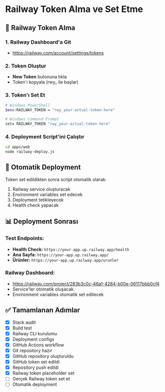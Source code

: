 # Railway Token Alma ve Set Etme

## 🔑 Railway Token Alma

### 1. Railway Dashboard'a Git
- https://railway.com/account/settings/tokens

### 2. Token Oluştur
- **New Token** butonuna tıkla
- Token'ı kopyala (rwy_ ile başlar)

### 3. Token'ı Set Et
```bash
# Windows PowerShell
$env:RAILWAY_TOKEN = "rwy_your-actual-token-here"

# Windows Command Prompt
setx RAILWAY_TOKEN "rwy_your-actual-token-here"
```

### 4. Deployment Script'ini Çalıştır
```bash
cd apps/web
node railway-deploy.js
```

## 🚀 Otomatik Deployment

Token set edildikten sonra script otomatik olarak:
1. Railway service oluşturacak
2. Environment variables set edecek
3. Deployment tetikleyecek
4. Health check yapacak

## 📊 Deployment Sonrası

### Test Endpoints:
- **Health Check:** `https://your-app.up.railway.app/health`
- **Ana Sayfa:** `https://your-app.up.railway.app/`
- **Ürünler:** `https://your-app.up.railway.app/urunler`

### Railway Dashboard:
- https://railway.com/project/283b3c0c-46a1-4284-b00e-06117bbb0cf4
- Service'ler otomatik oluşacak
- Environment variables otomatik set edilecek

## ✅ Tamamlanan Adımlar
- [x] Stack audit
- [x] Build test
- [x] Railway CLI kurulumu
- [x] Deployment configs
- [x] GitHub Actions workflow
- [x] Git repository hazır
- [x] GitHub repository oluşturuldu
- [x] GitHub token set edildi
- [x] Repository push edildi
- [x] Railway token placeholder set
- [ ] Gerçek Railway token set et
- [ ] Otomatik deployment
